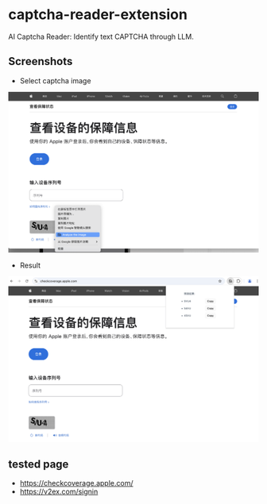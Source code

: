 # captcha-reader-extension

AI Captcha Reader: Identify text CAPTCHA through LLM.

## Screenshots

- Select captcha image

<img src="./docs/screenshot_1.png" alt="screenshot" width="600" />

- Result

<img src="./docs/screenshot_2.png" alt="screenshot" width="600" />

## tested page

- https://checkcoverage.apple.com/
- https://v2ex.com/signin

